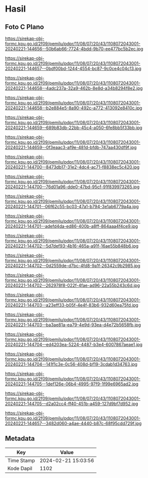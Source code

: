 # Hasil

## Foto C Plano

https://sirekap-obj-formc.kpu.go.id/2f09/pemilu/pdpr/11/08/07/20/43/1108072043001-20240221-144656--50b6ab66-7724-4bdd-9b70-ee477bc5b2ec.jpg

https://sirekap-obj-formc.kpu.go.id/2f09/pemilu/pdpr/11/08/07/20/43/1108072043001-20240221-144657--0bdf00bd-1244-4554-bc87-9c0ce4c04c13.jpg

https://sirekap-obj-formc.kpu.go.id/2f09/pemilu/pdpr/11/08/07/20/43/1108072043001-20240221-144658--4adc237a-32a9-462b-8e8d-a34b8294f8e2.jpg

https://sirekap-obj-formc.kpu.go.id/2f09/pemilu/pdpr/11/08/07/20/43/1108072043001-20240221-144658--b2e884e5-8a90-492c-a772-413092e8410c.jpg

https://sirekap-obj-formc.kpu.go.id/2f09/pemilu/pdpr/11/08/07/20/43/1108072043001-20240221-144659--689b83db-22bb-45c4-a050-6fe8bb5f33bb.jpg

https://sirekap-obj-formc.kpu.go.id/2f09/pemilu/pdpr/11/08/07/20/43/1108072043001-20240221-144659--0f3eaac3-af9e-481d-bfdb-747aa430df9f.jpg

https://sirekap-obj-formc.kpu.go.id/2f09/pemilu/pdpr/11/08/07/20/43/1108072043001-20240221-144700--8473db17-31e2-4dc4-ac71-f8838ec5c420.jpg

https://sirekap-obj-formc.kpu.go.id/2f09/pemilu/pdpr/11/08/07/20/43/1108072043001-20240221-144700--76d01a96-dde0-47bd-95cf-91f839973265.jpg

https://sirekap-obj-formc.kpu.go.id/2f09/pemilu/pdpr/11/08/07/20/43/1108072043001-20240221-144701--06f62c55-bc03-47a1-b794-3e1ab6779a4a.jpg

https://sirekap-obj-formc.kpu.go.id/2f09/pemilu/pdpr/11/08/07/20/43/1108072043001-20240221-144701--adefd4da-ed86-400b-a8ff-864aaa4f4ce9.jpg

https://sirekap-obj-formc.kpu.go.id/2f09/pemilu/pdpr/11/08/07/20/43/1108072043001-20240221-144702--5d7def93-4b16-465a-a91f-16ae55b848b6.jpg

https://sirekap-obj-formc.kpu.go.id/2f09/pemilu/pdpr/11/08/07/20/43/1108072043001-20240221-144702--0d2559de-d7bc-4fd8-9a1f-26342c9b2985.jpg

https://sirekap-obj-formc.kpu.go.id/2f09/pemilu/pdpr/11/08/07/20/43/1108072043001-20240221-144702--262978f8-022f-4fae-ad96-22a55b243c6d.jpg

https://sirekap-obj-formc.kpu.go.id/2f09/pemilu/pdpr/11/08/07/20/43/1108072043001-20240221-144703--a23eff33-b05f-4e4f-83b6-932d60ea75fd.jpg

https://sirekap-obj-formc.kpu.go.id/2f09/pemilu/pdpr/11/08/07/20/43/1108072043001-20240221-144703--ba3ae81a-ea79-4e9d-93ea-d4e72b5658fb.jpg

https://sirekap-obj-formc.kpu.go.id/2f09/pemilu/pdpr/11/08/07/20/43/1108072043001-20240221-144704--ed4203ea-5224-4487-b3e4-6007867aeae1.jpg

https://sirekap-obj-formc.kpu.go.id/2f09/pemilu/pdpr/11/08/07/20/43/1108072043001-20240221-144704--141f1c3e-0c56-408d-bf19-3cdab1d34763.jpg

https://sirekap-obj-formc.kpu.go.id/2f09/pemilu/pdpr/11/08/07/20/43/1108072043001-20240221-144705--1def126e-06b4-4995-97f9-1f99e6965ad2.jpg

https://sirekap-obj-formc.kpu.go.id/2f09/pemilu/pdpr/11/08/07/20/43/1108072043001-20240221-144705--d2a02cc4-ff40-451b-a459-127d9bf7d952.jpg

https://sirekap-obj-formc.kpu.go.id/2f09/pemilu/pdpr/11/08/07/20/43/1108072043001-20240221-144657--3482d060-a4ae-4440-b87c-68f95cdd729f.jpg


## Metadata

| Key        | Value               |
| ---------- | ------------------- |
| Time Stamp | 2024-02-21 15:03:56 |
| Kode Dapil | 1102                |



